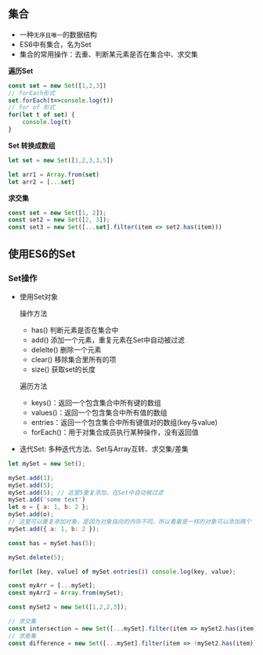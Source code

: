 ## 集合

- 一种`无序且唯一`的数据结构
- ES6中有集合，名为Set
- 集合的常用操作：去重、判断某元素是否在集合中、求交集

**遍历Set**

```javascript
const set = new Set([1,2,3])
// forEach形式
set.forEach(t=>console.log(t))
// for of 形式
for(let t of set) {
    console.log(t)
}
```

**Set 转换成数组**

```javascript
let set = new Set([1,2,3,3,5])

let arr1 = Array.from(set)
let arr2 = [...set]
```

**求交集**

```javascript
const set = new Set([1, 2]);
const set2 = new Set([2, 3]);
const set3 = new Set([...set].filter(item => set2.has(item)))
```

## 使用ES6的Set

### Set操作

- 使用Set对象

  操作方法

  - has() 判断元素是否在集合中
  - add() 添加一个元素，重复元素在Set中自动被过滤
  - delelte() 删除一个元素
  - clear() 移除集合里所有的项
  - size() 获取set的长度

  遍历方法

  - keys()：返回一个包含集合中所有键的数组
  - values()：返回一个包含集合中所有值的数组
  - entries：返回一个包含集合中所有键值对的数组(key与value)
  - forEach()：用于对集合成员执行某种操作，没有返回值

- 迭代Set: 多种迭代方法、Set与Array互转、求交集/差集

```javascript
let mySet = new Set();

mySet.add(1);
mySet.add(5);
mySet.add(5); // 这里5重复添加，在Set中自动被过滤
mySet.add('some text')
let o = { a: 1, b: 2 };
mySet.add(o);
// 这里可以重复添加对象，是因为对象指向的内存不同，所以看着是一样的对象可以添加两个
mySet.add({ a: 1, b: 2 }); 

const has = mySet.has(5);

mySet.delete(5);

for(let [key, value] of mySet.entries()) console.log(key, value);

const myArr = [...mySet];
const myArr2 = Array.from(mySet);

const mySet2 = new Set([1,2,2,3]);

// 求交集
const intersection = new Set([...mySet].filter(item => mySet2.has(item)));
// 求差集
const difference = new Set([...mySet].filter(item => !mySet2.has(item)));
```

